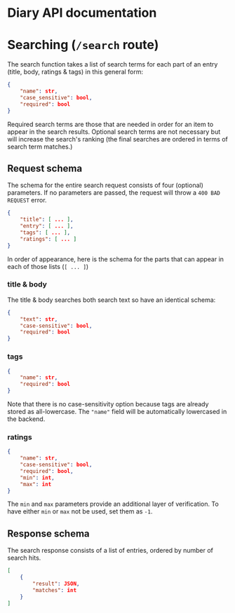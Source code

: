 # Diary API documentation
# Searching (`/search` route)
The search function takes a list of search terms for each part of an entry (title, body, ratings & tags) in this general form:
```json
{
    "name": str,
    "case_sensitive": bool,
    "required": bool
}
```
Required search terms are those that are needed in order for an item to appear in the search results. Optional search terms are not necessary but will increase the search's ranking (the final searches are ordered in terms of search term matches.)

## Request schema
The schema for the entire search request consists of four (optional) parameters. If no parameters are passed, the request will throw a `400 BAD REQUEST` error.
```json
{
    "title": [ ... ],
    "entry": [ ... ],
    "tags": [ ... ],
    "ratings": [ ... ]
}
```

In order of appearance, here is the schema for the parts that can appear in each of those lists (`[ ... ]`)

### title & body
The title & body searches both search text so have an identical schema:
```json
{
    "text": str,
    "case-sensitive": bool,
    "required": bool
}
```

### tags
```json
{
    "name": str,
    "required": bool
}
```
Note that there is no case-sensitivity option because tags are already stored as all-lowercase. The `"name"` field will be automatically lowercased in the backend.

### ratings
```json
{
    "name": str,
    "case-sensitive": bool,
    "required": bool,
    "min": int,
    "max": int
}
```
The `min` and `max` parameters provide an additional layer of verification. To have either `min` or `max` not be used, set them as `-1`.


## Response schema
The search response consists of a list of entries, ordered by number of search hits.
```json
[
    {
        "result": JSON,
        "matches": int
    }
]
```